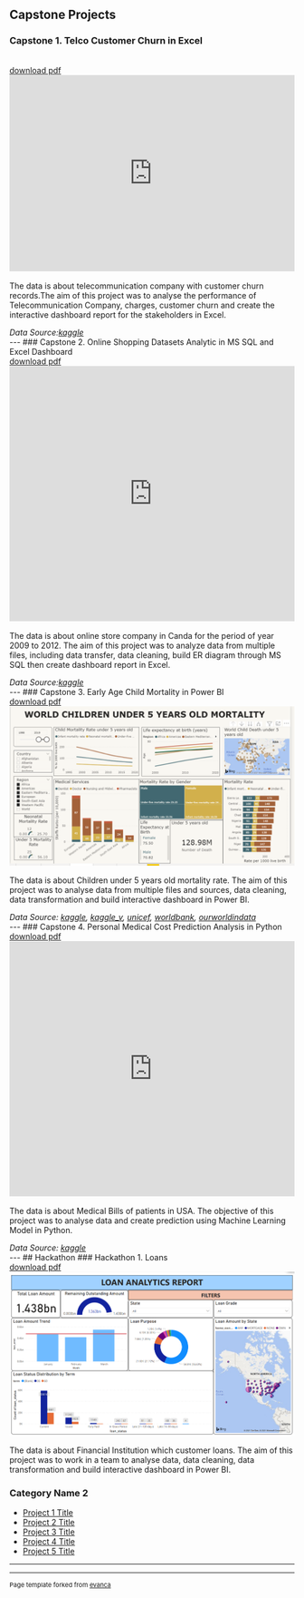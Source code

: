 ## Capstone Projects

### Capstone 1. Telco Customer Churn in Excel 
<br>
<a href="pdf/Telco.pdf" target="_blank">download pdf</a>
<br>
<iframe width="100%" height="346" frameborder="0" scrolling="no" src="https://onedrive.live.com/embed?resid=FA0F2DF86D6EB2FA%212185&authkey=%21AJf0ni_vpRRKCU8&em=2&wdAllowInteractivity=False&wdHideGridlines=True&wdHideHeaders=True&wdDownloadButton=True&wdInConfigurator=True"></iframe>

<p> The data is about telecommunication company with customer churn records.The aim of this project was to analyse the performance of Telecommunication Company, charges, customer churn and create the interactive dashboard report for the stakeholders in Excel. </p>
<em> Data Source:<a href="https://www.kaggle.com/vhcg77/telcom-churns-dataset" target="_blank">kaggle</a></em>

<br>
---
### Capstone 2. Online Shopping Datasets Analytic in MS SQL and Excel Dashboard
<br>
<a href="pdf/OL_shop.pdf" target="_blank">download pdf</a>
<iframe src="https://onedrive.live.com/embed?cid=FA0F2DF86D6EB2FA&amp;resid=FA0F2DF86D6EB2FA%212187&amp;authkey=AChagSK3YPvVbVM&amp;em=2&amp;wdAr=1.7777777777777777" width="100%" height="450px" frameborder="0">This is an embedded <a target="_blank" href="https://office.com">Microsoft Office</a> presentation, powered by <a target="_blank" href="https://office.com/webapps">Office</a>.</iframe>

<p> The data is about online store company in Canda for the period of year 2009 to 2012. The aim of this project was to analyze data from multiple files, including data transfer, data cleaning, build ER diagram through MS SQL then create dashboard report in Excel. </p>
<em> Data Source:<a href="https://www.kaggle.com/tanyadayanand/online-shopping" target="_blank">kaggle</a></em>


<br>
---
### Capstone 3. Early Age Child Mortality in Power BI 
<br>
<a href="pdf/Children_Mortality.pdf" target="_blank">download pdf</a>
<br>
<img src="images/CP3_P_BI.PNG?raw=true"/>

<p> The data is about Children under 5 years old mortality rate. The aim of this project was to analyse data from multiple files and sources, data cleaning, data transformation and build interactive dashboard in Power BI. </p>
<em> Data Source: <a href= "https://www.kaggle.com/utkarshxy/who-worldhealth-statistics-2020-complete" target="_blank">kaggle</a>, <a href= "https://www.kaggle.com/lsind18/who-immunization-coverage" target="_blank">kaggle_v</a>, <a href= "https://data.unicef.org/?s=children&is_v=1" target="_blank">unicef</a>, <a href= "https://databank.worldbank.org/reports.aspx?source=2&series=SP.POP.TOTL&country=" target="_blank">worldbank</a>,
 <a href= "https://ourworldindata.org/grapher/causes-of-death-in-children-under-5" target="_blank">ourworldindata</a></em>

<br>
---
### Capstone 4. Personal Medical Cost Prediction Analysis in Python
<br>
<a href="pdf/Medical_Cost.pdf" target="_blank">download pdf</a>
<br>
<iframe src="https://onedrive.live.com/embed?cid=FA0F2DF86D6EB2FA&amp;resid=FA0F2DF86D6EB2FA%212177&amp;authkey=AM4_yC27U5bwvu4&amp;em=2&amp;wdAr=1.7777777777777777" width="100%" height="450px" frameborder="0">This is an embedded <a target="_blank" href="https://office.com">Microsoft Office</a> presentation, powered by <a target="_blank" href="https://office.com/webapps">Office</a>.</iframe>

<p> The data is about Medical Bills of patients in USA. The objective of this project was to analyse data and create prediction using Machine Learning Model in Python.</p>
<em> Data Source: <a href= "https://www.kaggle.com/mirichoi0218/insurance" target="_blank">kaggle</a></em>

<br>
---
## Hackathon 
### Hackathon 1. Loans
<br>
<a href="pdf/Loans.pdf" target="_blank">download pdf</a>
<br>
<img src="images/HT1_P_BI.PNG?raw=true"/>

<p> The data is about Financial Institution which customer loans. The aim of this project was to work in a team to analyse data, data cleaning, data transformation and build interactive dashboard in Power BI. </p>


### Category Name 2

- [Project 1 Title](http://example.com/)
- [Project 2 Title](http://example.com/)
- [Project 3 Title](http://example.com/)
- [Project 4 Title](http://example.com/)
- [Project 5 Title](http://example.com/)

---




---
<p style="font-size:11px">Page template forked from <a href="https://github.com/evanca/quick-portfolio">evanca</a></p>
<!-- Remove above link if you don't want to attibute -->
